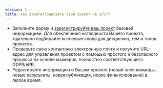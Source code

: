 ```yaml
---
version: 1
title: Как зарегистрировать свой проект на IPSP?
---
```


- Заполните форму и [зарегистрируйте ваш проект](https://IP4SP.org/register) базовой информацией. Для обеспечения наглядности Вашего проекта, тщательно подбирайте ключевые слова для дисциплин, тем и типов проектов.
- Проверьте свою контактную электронную почту и получите URL-адрес для управления проектом с помощью простого и безопасного процесса на основе маркеров, полностью соответствующего GDPR/ePR.
- Редактируйте информацию о Вашем проекте (новый член команды, новые результаты, новая публикация, новое финансирование) в любое время.
